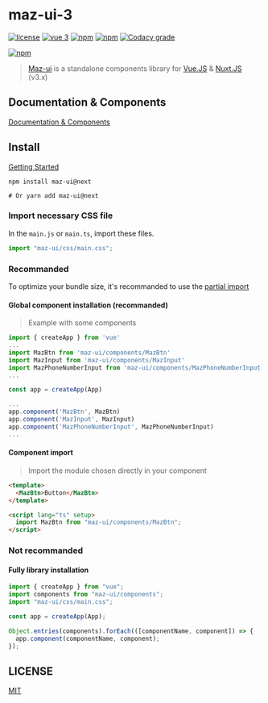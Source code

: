 # maz-ui-3

[![license](https://img.shields.io/github/license/LouisMazel/maz-ui.svg?style=flat-square)](https://github.com/LouisMazel/maz-ui/blob/master/LICENSE)
[![vue 3](https://img.shields.io/badge/vue-3-42b983.svg?style=flat-square)](https://vuejs.org)
[![npm](https://img.shields.io/npm/v/maz-ui/next.svg?style=flat-square)](https://www.npmjs.com/package/maz-ui)
[![npm](https://img.shields.io/npm/dt/maz-ui.svg?style=flat-square)](https://www.npmjs.com/package/maz-ui)
[![Codacy grade](https://img.shields.io/codacy/grade/3d15a7c11bfe47c69a2aed93cc67cc29.svg?style=flat-square)](https://www.codacy.com/app/LouisMazel/maz-ui)

[![npm](https://nodei.co/npm/maz-ui.png?downloads=true&downloadRank=true&stars=true)](https://www.npmjs.com/package/maz-ui)

> [Maz-ui](https://louismazel.github.io/maz-ui/) is a standalone components library for [Vue.JS](https://vuejs.org) & [Nuxt.JS](https://nuxtjs.org/) (v3.x)

## Documentation & Components

[Documentation & Components](https://louismazel.github.io/maz-ui-3/)

## Install

[Getting Started](https://louismazel.github.io/maz-ui-3/guide/getting-started)

```shell
npm install maz-ui@next

# Or yarn add maz-ui@next
```

### Import necessary CSS file

In the `main.js` or `main.ts`, import these files.

```ts
import "maz-ui/css/main.css";
```

### Recommanded

To optimize your bundle size, it's recommanded to use the [partial import](https://louismazel.github.io/maz-ui-3/guide/getting-started)

#### Global component installation (recommanded)

> Example with some components

```typescript
import { createApp } from 'vue'
...
import MazBtn from 'maz-ui/components/MazBtn'
import MazInput from 'maz-ui/components/MazInput'
import MazPhoneNumberInput from 'maz-ui/components/MazPhoneNumberInput'
...

const app = createApp(App)

...
app.component('MazBtn', MazBtn)
app.component('MazInput', MazInput)
app.component('MazPhoneNumberInput', MazPhoneNumberInput)
...
```

#### Component import

> Import the module chosen directly in your component

```html
<template>
  <MazBtn>Button</MazBtn>
</template>

<script lang="ts" setup>
  import MazBtn from "maz-ui/components/MazBtn";
</script>
```

### Not recommanded

#### Fully library installation

```typescript
import { createApp } from "vue";
import components from "maz-ui/components";
import "maz-ui/css/main.css";

const app = createApp(App);

Object.entries(components).forEach(([componentName, component]) => {
  app.component(componentName, component);
});
```

## LICENSE

[MIT](LICENSE)
